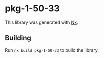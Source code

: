 # pkg-1-50-33

This library was generated with [Nx](https://nx.dev).

## Building

Run `nx build pkg-1-50-33` to build the library.
